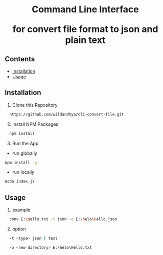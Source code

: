 <!-- @format -->

 <h1  align="center">Command Line Interface 
 <br>
 <p>for convert file format to json and plain text</p>
 </h1>
  
## Contents
- [Installation](#installation-for-development)
- [Usage](#usage)

## Installation

1. Clone this Repository

```sh
  https://github.com/wildandhya/cli-convert-file.git
```

2. Install NPM Packages

```sh
  npm install
```

3. Run the App
- run globally
```sh
npm install -g
```
- run locally
```sh
node index.js 
```

## Usage

1. example

```sh
  conv E:\Hello.txt -t json -o E:\helo\Hello.json
```

2. option

```sh
  -t <type> json | text
```
```sh
  -o <new directory> E:\helo\Hello.txt
```

